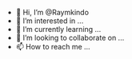 - 👋 Hi, I’m @Raymkindo
- 👀 I’m interested in ...
- 🌱 I’m currently learning ...
- 💞️ I’m looking to collaborate on ...
- 📫 How to reach me ...

<!---
Raymkindo/Raymkindo is a ✨ special ✨ repository because its `README.md` (this file) appears on your GitHub profile.
You can click the Preview link to take a look at your changes.
--->
